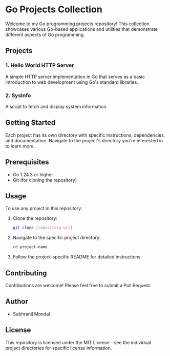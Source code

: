 # Go Projects Collection

Welcome to my Go programming projects repository! This collection showcases various Go-based applications and utilities that demonstrate different aspects of Go programming.

## Projects

### 1. Hello World HTTP Server
A simple HTTP server implementation in Go that serves as a basic introduction to web development using Go's standard libraries.

### 2. SysInfo
A script to fetch and display system information.

## Getting Started

Each project has its own directory with specific instructions, dependencies, and documentation. Navigate to the project's directory you're interested in to learn more.

## Prerequisites

- Go 1.24.3 or higher
- Git (for cloning the repository)

## Usage

To use any project in this repository:

1. Clone the repository:
   ```bash
   git clone [repository-url]
   ```

2. Navigate to the specific project directory:
   ```bash
   cd project-name
   ```

3. Follow the project-specific README for detailed instructions.

## Contributing

Contributions are welcome! Please feel free to submit a Pull Request.

## Author

- Subhranil Mondal

## License

This repository is licensed under the MIT License - see the individual project directories for specific license information.
